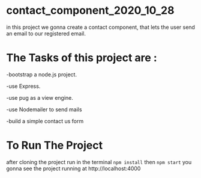 # contact_component_2020_10_28 
in this project we gonna create a contact component, that lets the user send an email to our registered email.

# The Tasks of this project are :
-bootstrap a node.js project.

-use Express.

-use pug as a view engine. 

-use Nodemailer to send mails 

-build a simple contact us form


# To Run The Project 
after cloning the project run in the terminal 
``` npm install ``` 
then 
``` npm start ``` 
you gonna see the project running at http://localhost:4000
